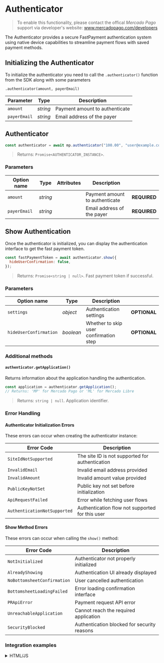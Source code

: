# Authenticator

> To enable this functionality, please contact the offical *Mercado Pago* support via developer's website: www.mercadopago.com/developers

The Authenticator provides a secure FastPayment authentication system using native device capabilities to streamline payment flows with saved payment methods.

## Initializing the Authenticator

To initialize the authenticator you need to call the `.authenticator()` function from the SDK along with some parameters

`.authenticator(amount, payerEmail)`

| Parameter     | Type     | Description                                                        |
| ------------- | -------- | ------------------------------------------------------------------ |
| `amount`      | _string_ | Payment amount to authenticate                                     |
| `payerEmail`  | _string_ | Email address of the payer                                         |

## Authenticator

```javascript
const authenticator = await mp.authenticator("100.00", "user@example.com");
```

> Returns: `Promise<AUTHENTICATOR_INSTANCE>`.

### Parameters

| Option name  | Type      | Attributes                | Description                       |              |
| ------------ | --------- | ------------------------- | --------------------------------- | ------------ |
| `amount`     | _string_  |                           | Payment amount to authenticate    | **REQUIRED** |
| `payerEmail` | _string_  |                           | Email address of the payer        | **REQUIRED** |

## Show Authentication

Once the authenticator is initialized, you can display the authentication interface to get the fast payment token.

```javascript
const fastPaymentToken = await authenticator.show({
  hideUserConfirmation: false,
});
```

> Returns: `Promise<string | null>`. Fast payment token if successful.

### Parameters

| Option name            | Type      | Description                              |              |
| ---------------------- | --------- | ---------------------------------------- | ------------ |
| `settings`             | _object_  | Authentication settings                  | **OPTIONAL** |
| `hideUserConfirmation` | _boolean_ | Whether to skip user confirmation step   | **OPTIONAL** |

### Additional methods

#### `authenticator.getApplication()`

Returns information about the application handling the authentication.

```javascript
const application = authenticator.getApplication();
// Returns: 'MP' for Mercado Pago or 'ML' for Mercado Libre
```

> Returns: `string | null`. Application identifier.

### Error Handling

#### Authenticator Initialization Errors
These errors can occur when creating the authenticator instance:

| Error Code                   | Description                                        |
| ---------------------------- | -------------------------------------------------- |
| `SiteIdNotSupported`         | The site ID is not supported for authentication   |
| `InvalidEmail`               | Invalid email address provided                     |
| `InvalidAmount`              | Invalid amount value provided                      |
| `PublicKeyNotSet`            | Public key not set before initialization          |
| `ApiRequestFailed`           | Error while fetching user flows                   |
| `AuthenticationNotSupported` | Authentication flow not supported for this user   |

#### Show Method Errors
These errors can occur when calling the `show()` method:

| Error Code                   | Description                                        |
| ---------------------------- | -------------------------------------------------- |
| `NotInitialized`             | Authenticator not properly initialized            |
| `AlreadyShowing`             | Authentication UI already displayed               |
| `NoBottomsheetConfirmation`  | User cancelled authentication                     |
| `BottomsheetLoadingFailed`   | Error loading confirmation interface              |
| `PRApiError`                 | Payment request API error                         |
| `UnreachableApplication`     | Cannot reach the required application             |
| `SecurityBlocked`            | Authentication blocked for security reasons       |

### Integration examples

<details>
  <summary>HTML/JS</summary>

```javascript
<script src="https://sdk.mercadopago.com/js/v2"></script>
<script>
const mp = new MercadoPago('YOUR_PUBLIC_KEY');

const initializeAuthentication = async () => {
  try {
    // Initialize authenticator
    const authenticator = await mp.authenticator('100.00', 'user@example.com');
    
    // Show authentication
    const fastPaymentToken = await authenticator.show();
    
    if (fastPaymentToken) {
      console.log('Authentication successful:', fastPaymentToken);
      // Use fastPaymentToken for payment processing
    }
  } catch (error) {
    console.error('Authentication error:', error);
  }
};

initializeAuthentication();
</script>
```

</details>
